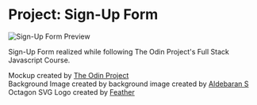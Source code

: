 # Project: Sign-Up Form

![Sign-Up Form Preview](https://user-images.githubusercontent.com/80021258/185771778-6393d097-0d03-453e-a15e-bf20a5c56b55.png)

Sign-Up Form realized while following The Odin Project's Full Stack Javascript Course.

Mockup created by [The Odin Project](https://www.theodinproject.com/)<br>
Background Image created by background image created by [Aldebaran S](https://unsplash.com/@aldebarans)<br>
Octagon SVG Logo created by [Feather](https://feathericons.com/)
